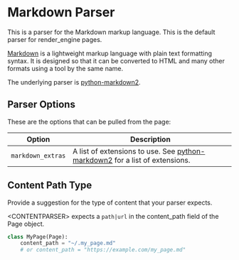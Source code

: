 # Markdown Parser

This is a parser for the Markdown markup language. This is the default parser for render_engine pages.

[Markdown](https://www.markdownguide.org) is a lightweight markup language with plain text formatting syntax. It is designed so that it can be converted to HTML and many other formats using a tool by the same name.

The underlying parser is [python-markdown2](https://pypi.org/project/markdown2/).

## Parser Options

These are the options that can be pulled from the page:

| Option | Description |
| --- | --- |
| `markdown_extras` | A list of extensions to use. See [python-markdown2](https://pypi.org/project/markdown2/) for a list of extensions. |

## Content Path Type

Provide a suggestion for the type of content that your parser expects.

\<CONTENTPARSER> expects a `path|url` in the content_path field of the Page object.

```python
class MyPage(Page):
    content_path = "~/.my_page.md"
    # or content_path = "https://example.com/my_page.md"
```
